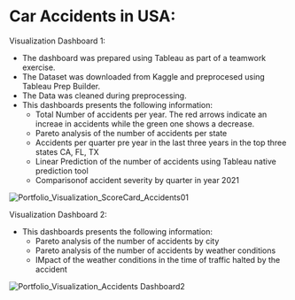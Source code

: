 # Car Accidents in USA: 
Visualization Dashboard 1: 

- The dashboard was prepared using Tableau as part of a teamwork exercise.
- The Dataset was downloaded from Kaggle and preprocesed using Tableau Prep Builder.
- The Data was cleaned during preprocessing.
- This dashboards presents the following information:
  - Total Number of accidents per year. The red arrows indicate an increae in accidents while the green one shows a decrease.
  - Pareto analysis of the number of accidents per state 
  - Accidents per quarter pre year in the last three years in the top three states CA, FL, TX
  - Linear Prediction of the number of accidents using Tableau native prediction tool
  - Comparisonof accident severity by quarter in year 2021 


![Portfolio_Visualization_ScoreCard_Accidents01](https://user-images.githubusercontent.com/104345634/218297685-e33dfd4c-a645-40c9-8420-1f1c10a13883.jpg)

Visualization Dashboard 2:
- This dashboards presents the following information:
  - Pareto analysis of the number of accidents by city 
  - Pareto analysis of the number of accidents by weather conditions 
  - IMpact of the weather conditions in the time of traffic halted by the accident

![Portfolio_Visualization_Accidents Dashboard2](https://user-images.githubusercontent.com/104345634/218297740-96e7e4e2-5318-4522-8755-60379b046ad7.jpg)